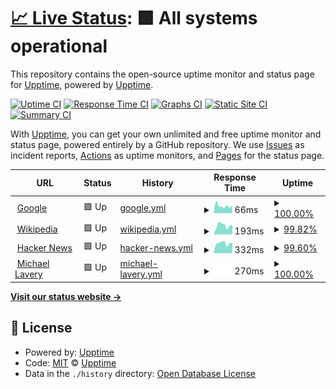 # [📈 Live Status](https://demo.upptime.js.org): <!--live status--> **🟩 All systems operational**

This repository contains the open-source uptime monitor and status page for [Upptime](https://upptime.js.org), powered by [Upptime](https://github.com/upptime/upptime).

[![Uptime CI](https://github.com/upptime/upptime/workflows/Uptime%20CI/badge.svg)](https://github.com/upptime/upptime/actions?query=workflow%3A%22Uptime+CI%22)
[![Response Time CI](https://github.com/upptime/upptime/workflows/Response%20Time%20CI/badge.svg)](https://github.com/upptime/upptime/actions?query=workflow%3A%22Response+Time+CI%22)
[![Graphs CI](https://github.com/upptime/upptime/workflows/Graphs%20CI/badge.svg)](https://github.com/upptime/upptime/actions?query=workflow%3A%22Graphs+CI%22)
[![Static Site CI](https://github.com/upptime/upptime/workflows/Static%20Site%20CI/badge.svg)](https://github.com/upptime/upptime/actions?query=workflow%3A%22Static+Site+CI%22)
[![Summary CI](https://github.com/upptime/upptime/workflows/Summary%20CI/badge.svg)](https://github.com/upptime/upptime/actions?query=workflow%3A%22Summary+CI%22)

With [Upptime](https://upptime.js.org), you can get your own unlimited and free uptime monitor and status page, powered entirely by a GitHub repository. We use [Issues](https://github.com/upptime/upptime/issues) as incident reports, [Actions](https://github.com/upptime/upptime/actions) as uptime monitors, and [Pages](https://demo.upptime.js.org) for the status page.

<!--start: status pages-->
<!-- This summary is generated by Upptime (https://github.com/upptime/upptime) -->
<!-- Do not edit this manually, your changes will be overwritten -->
<!-- prettier-ignore -->
| URL | Status | History | Response Time | Uptime |
| --- | ------ | ------- | ------------- | ------ |
| <img alt="" src="https://favicons.githubusercontent.com/www.google.com" height="13"> [Google](https://www.google.com) | 🟩 Up | [google.yml](https://github.com/michaellavery/heuristics/commits/HEAD/history/google.yml) | <details><summary><img alt="Response time graph" src="./graphs/google/response-time-week.png" height="20"> 66ms</summary><br><a href="https://demo.upptime.js.org/history/google"><img alt="Response time 70" src="https://img.shields.io/endpoint?url=https%3A%2F%2Fraw.githubusercontent.com%2Fmichaellavery%2Fheuristics%2FHEAD%2Fapi%2Fgoogle%2Fresponse-time.json"></a><br><a href="https://demo.upptime.js.org/history/google"><img alt="24-hour response time 58" src="https://img.shields.io/endpoint?url=https%3A%2F%2Fraw.githubusercontent.com%2Fmichaellavery%2Fheuristics%2FHEAD%2Fapi%2Fgoogle%2Fresponse-time-day.json"></a><br><a href="https://demo.upptime.js.org/history/google"><img alt="7-day response time 66" src="https://img.shields.io/endpoint?url=https%3A%2F%2Fraw.githubusercontent.com%2Fmichaellavery%2Fheuristics%2FHEAD%2Fapi%2Fgoogle%2Fresponse-time-week.json"></a><br><a href="https://demo.upptime.js.org/history/google"><img alt="30-day response time 68" src="https://img.shields.io/endpoint?url=https%3A%2F%2Fraw.githubusercontent.com%2Fmichaellavery%2Fheuristics%2FHEAD%2Fapi%2Fgoogle%2Fresponse-time-month.json"></a><br><a href="https://demo.upptime.js.org/history/google"><img alt="1-year response time 70" src="https://img.shields.io/endpoint?url=https%3A%2F%2Fraw.githubusercontent.com%2Fmichaellavery%2Fheuristics%2FHEAD%2Fapi%2Fgoogle%2Fresponse-time-year.json"></a></details> | <details><summary><a href="https://demo.upptime.js.org/history/google">100.00%</a></summary><a href="https://demo.upptime.js.org/history/google"><img alt="All-time uptime 100.00%" src="https://img.shields.io/endpoint?url=https%3A%2F%2Fraw.githubusercontent.com%2Fmichaellavery%2Fheuristics%2FHEAD%2Fapi%2Fgoogle%2Fuptime.json"></a><br><a href="https://demo.upptime.js.org/history/google"><img alt="24-hour uptime 100.00%" src="https://img.shields.io/endpoint?url=https%3A%2F%2Fraw.githubusercontent.com%2Fmichaellavery%2Fheuristics%2FHEAD%2Fapi%2Fgoogle%2Fuptime-day.json"></a><br><a href="https://demo.upptime.js.org/history/google"><img alt="7-day uptime 100.00%" src="https://img.shields.io/endpoint?url=https%3A%2F%2Fraw.githubusercontent.com%2Fmichaellavery%2Fheuristics%2FHEAD%2Fapi%2Fgoogle%2Fuptime-week.json"></a><br><a href="https://demo.upptime.js.org/history/google"><img alt="30-day uptime 100.00%" src="https://img.shields.io/endpoint?url=https%3A%2F%2Fraw.githubusercontent.com%2Fmichaellavery%2Fheuristics%2FHEAD%2Fapi%2Fgoogle%2Fuptime-month.json"></a><br><a href="https://demo.upptime.js.org/history/google"><img alt="1-year uptime 100.00%" src="https://img.shields.io/endpoint?url=https%3A%2F%2Fraw.githubusercontent.com%2Fmichaellavery%2Fheuristics%2FHEAD%2Fapi%2Fgoogle%2Fuptime-year.json"></a></details>
| <img alt="" src="https://favicons.githubusercontent.com/en.wikipedia.org" height="13"> [Wikipedia](https://en.wikipedia.org) | 🟩 Up | [wikipedia.yml](https://github.com/michaellavery/heuristics/commits/HEAD/history/wikipedia.yml) | <details><summary><img alt="Response time graph" src="./graphs/wikipedia/response-time-week.png" height="20"> 193ms</summary><br><a href="https://demo.upptime.js.org/history/wikipedia"><img alt="Response time 186" src="https://img.shields.io/endpoint?url=https%3A%2F%2Fraw.githubusercontent.com%2Fmichaellavery%2Fheuristics%2FHEAD%2Fapi%2Fwikipedia%2Fresponse-time.json"></a><br><a href="https://demo.upptime.js.org/history/wikipedia"><img alt="24-hour response time 169" src="https://img.shields.io/endpoint?url=https%3A%2F%2Fraw.githubusercontent.com%2Fmichaellavery%2Fheuristics%2FHEAD%2Fapi%2Fwikipedia%2Fresponse-time-day.json"></a><br><a href="https://demo.upptime.js.org/history/wikipedia"><img alt="7-day response time 193" src="https://img.shields.io/endpoint?url=https%3A%2F%2Fraw.githubusercontent.com%2Fmichaellavery%2Fheuristics%2FHEAD%2Fapi%2Fwikipedia%2Fresponse-time-week.json"></a><br><a href="https://demo.upptime.js.org/history/wikipedia"><img alt="30-day response time 186" src="https://img.shields.io/endpoint?url=https%3A%2F%2Fraw.githubusercontent.com%2Fmichaellavery%2Fheuristics%2FHEAD%2Fapi%2Fwikipedia%2Fresponse-time-month.json"></a><br><a href="https://demo.upptime.js.org/history/wikipedia"><img alt="1-year response time 186" src="https://img.shields.io/endpoint?url=https%3A%2F%2Fraw.githubusercontent.com%2Fmichaellavery%2Fheuristics%2FHEAD%2Fapi%2Fwikipedia%2Fresponse-time-year.json"></a></details> | <details><summary><a href="https://demo.upptime.js.org/history/wikipedia">99.82%</a></summary><a href="https://demo.upptime.js.org/history/wikipedia"><img alt="All-time uptime 100.00%" src="https://img.shields.io/endpoint?url=https%3A%2F%2Fraw.githubusercontent.com%2Fmichaellavery%2Fheuristics%2FHEAD%2Fapi%2Fwikipedia%2Fuptime.json"></a><br><a href="https://demo.upptime.js.org/history/wikipedia"><img alt="24-hour uptime 100.00%" src="https://img.shields.io/endpoint?url=https%3A%2F%2Fraw.githubusercontent.com%2Fmichaellavery%2Fheuristics%2FHEAD%2Fapi%2Fwikipedia%2Fuptime-day.json"></a><br><a href="https://demo.upptime.js.org/history/wikipedia"><img alt="7-day uptime 99.82%" src="https://img.shields.io/endpoint?url=https%3A%2F%2Fraw.githubusercontent.com%2Fmichaellavery%2Fheuristics%2FHEAD%2Fapi%2Fwikipedia%2Fuptime-week.json"></a><br><a href="https://demo.upptime.js.org/history/wikipedia"><img alt="30-day uptime 99.92%" src="https://img.shields.io/endpoint?url=https%3A%2F%2Fraw.githubusercontent.com%2Fmichaellavery%2Fheuristics%2FHEAD%2Fapi%2Fwikipedia%2Fuptime-month.json"></a><br><a href="https://demo.upptime.js.org/history/wikipedia"><img alt="1-year uptime 99.99%" src="https://img.shields.io/endpoint?url=https%3A%2F%2Fraw.githubusercontent.com%2Fmichaellavery%2Fheuristics%2FHEAD%2Fapi%2Fwikipedia%2Fuptime-year.json"></a></details>
| <img alt="" src="https://favicons.githubusercontent.com/news.ycombinator.com" height="13"> [Hacker News](https://news.ycombinator.com) | 🟩 Up | [hacker-news.yml](https://github.com/michaellavery/heuristics/commits/HEAD/history/hacker-news.yml) | <details><summary><img alt="Response time graph" src="./graphs/hacker-news/response-time-week.png" height="20"> 332ms</summary><br><a href="https://demo.upptime.js.org/history/hacker-news"><img alt="Response time 315" src="https://img.shields.io/endpoint?url=https%3A%2F%2Fraw.githubusercontent.com%2Fmichaellavery%2Fheuristics%2FHEAD%2Fapi%2Fhacker-news%2Fresponse-time.json"></a><br><a href="https://demo.upptime.js.org/history/hacker-news"><img alt="24-hour response time 344" src="https://img.shields.io/endpoint?url=https%3A%2F%2Fraw.githubusercontent.com%2Fmichaellavery%2Fheuristics%2FHEAD%2Fapi%2Fhacker-news%2Fresponse-time-day.json"></a><br><a href="https://demo.upptime.js.org/history/hacker-news"><img alt="7-day response time 332" src="https://img.shields.io/endpoint?url=https%3A%2F%2Fraw.githubusercontent.com%2Fmichaellavery%2Fheuristics%2FHEAD%2Fapi%2Fhacker-news%2Fresponse-time-week.json"></a><br><a href="https://demo.upptime.js.org/history/hacker-news"><img alt="30-day response time 317" src="https://img.shields.io/endpoint?url=https%3A%2F%2Fraw.githubusercontent.com%2Fmichaellavery%2Fheuristics%2FHEAD%2Fapi%2Fhacker-news%2Fresponse-time-month.json"></a><br><a href="https://demo.upptime.js.org/history/hacker-news"><img alt="1-year response time 315" src="https://img.shields.io/endpoint?url=https%3A%2F%2Fraw.githubusercontent.com%2Fmichaellavery%2Fheuristics%2FHEAD%2Fapi%2Fhacker-news%2Fresponse-time-year.json"></a></details> | <details><summary><a href="https://demo.upptime.js.org/history/hacker-news">99.60%</a></summary><a href="https://demo.upptime.js.org/history/hacker-news"><img alt="All-time uptime 100.00%" src="https://img.shields.io/endpoint?url=https%3A%2F%2Fraw.githubusercontent.com%2Fmichaellavery%2Fheuristics%2FHEAD%2Fapi%2Fhacker-news%2Fuptime.json"></a><br><a href="https://demo.upptime.js.org/history/hacker-news"><img alt="24-hour uptime 97.23%" src="https://img.shields.io/endpoint?url=https%3A%2F%2Fraw.githubusercontent.com%2Fmichaellavery%2Fheuristics%2FHEAD%2Fapi%2Fhacker-news%2Fuptime-day.json"></a><br><a href="https://demo.upptime.js.org/history/hacker-news"><img alt="7-day uptime 99.60%" src="https://img.shields.io/endpoint?url=https%3A%2F%2Fraw.githubusercontent.com%2Fmichaellavery%2Fheuristics%2FHEAD%2Fapi%2Fhacker-news%2Fuptime-week.json"></a><br><a href="https://demo.upptime.js.org/history/hacker-news"><img alt="30-day uptime 99.91%" src="https://img.shields.io/endpoint?url=https%3A%2F%2Fraw.githubusercontent.com%2Fmichaellavery%2Fheuristics%2FHEAD%2Fapi%2Fhacker-news%2Fuptime-month.json"></a><br><a href="https://demo.upptime.js.org/history/hacker-news"><img alt="1-year uptime 99.99%" src="https://img.shields.io/endpoint?url=https%3A%2F%2Fraw.githubusercontent.com%2Fmichaellavery%2Fheuristics%2FHEAD%2Fapi%2Fhacker-news%2Fuptime-year.json"></a></details>
| <img alt="" src="https://favicons.githubusercontent.com/www.michaellavery.com" height="13"> [Michael Lavery](https://www.michaellavery.com) | 🟩 Up | [michael-lavery.yml](https://github.com/michaellavery/heuristics/commits/HEAD/history/michael-lavery.yml) | <details><summary><img alt="Response time graph" src="./graphs/michael-lavery/response-time-week.png" height="20"> 270ms</summary><br><a href="https://demo.upptime.js.org/history/michael-lavery"><img alt="Response time 257" src="https://img.shields.io/endpoint?url=https%3A%2F%2Fraw.githubusercontent.com%2Fmichaellavery%2Fheuristics%2FHEAD%2Fapi%2Fmichael-lavery%2Fresponse-time.json"></a><br><a href="https://demo.upptime.js.org/history/michael-lavery"><img alt="24-hour response time 174" src="https://img.shields.io/endpoint?url=https%3A%2F%2Fraw.githubusercontent.com%2Fmichaellavery%2Fheuristics%2FHEAD%2Fapi%2Fmichael-lavery%2Fresponse-time-day.json"></a><br><a href="https://demo.upptime.js.org/history/michael-lavery"><img alt="7-day response time 270" src="https://img.shields.io/endpoint?url=https%3A%2F%2Fraw.githubusercontent.com%2Fmichaellavery%2Fheuristics%2FHEAD%2Fapi%2Fmichael-lavery%2Fresponse-time-week.json"></a><br><a href="https://demo.upptime.js.org/history/michael-lavery"><img alt="30-day response time 257" src="https://img.shields.io/endpoint?url=https%3A%2F%2Fraw.githubusercontent.com%2Fmichaellavery%2Fheuristics%2FHEAD%2Fapi%2Fmichael-lavery%2Fresponse-time-month.json"></a><br><a href="https://demo.upptime.js.org/history/michael-lavery"><img alt="1-year response time 257" src="https://img.shields.io/endpoint?url=https%3A%2F%2Fraw.githubusercontent.com%2Fmichaellavery%2Fheuristics%2FHEAD%2Fapi%2Fmichael-lavery%2Fresponse-time-year.json"></a></details> | <details><summary><a href="https://demo.upptime.js.org/history/michael-lavery">100.00%</a></summary><a href="https://demo.upptime.js.org/history/michael-lavery"><img alt="All-time uptime 97.04%" src="https://img.shields.io/endpoint?url=https%3A%2F%2Fraw.githubusercontent.com%2Fmichaellavery%2Fheuristics%2FHEAD%2Fapi%2Fmichael-lavery%2Fuptime.json"></a><br><a href="https://demo.upptime.js.org/history/michael-lavery"><img alt="24-hour uptime 100.00%" src="https://img.shields.io/endpoint?url=https%3A%2F%2Fraw.githubusercontent.com%2Fmichaellavery%2Fheuristics%2FHEAD%2Fapi%2Fmichael-lavery%2Fuptime-day.json"></a><br><a href="https://demo.upptime.js.org/history/michael-lavery"><img alt="7-day uptime 100.00%" src="https://img.shields.io/endpoint?url=https%3A%2F%2Fraw.githubusercontent.com%2Fmichaellavery%2Fheuristics%2FHEAD%2Fapi%2Fmichael-lavery%2Fuptime-week.json"></a><br><a href="https://demo.upptime.js.org/history/michael-lavery"><img alt="30-day uptime 97.04%" src="https://img.shields.io/endpoint?url=https%3A%2F%2Fraw.githubusercontent.com%2Fmichaellavery%2Fheuristics%2FHEAD%2Fapi%2Fmichael-lavery%2Fuptime-month.json"></a><br><a href="https://demo.upptime.js.org/history/michael-lavery"><img alt="1-year uptime 97.04%" src="https://img.shields.io/endpoint?url=https%3A%2F%2Fraw.githubusercontent.com%2Fmichaellavery%2Fheuristics%2FHEAD%2Fapi%2Fmichael-lavery%2Fuptime-year.json"></a></details>

<!--end: status pages-->

[**Visit our status website →**](https://demo.upptime.js.org)

## 📄 License

- Powered by: [Upptime](https://github.com/upptime/upptime)
- Code: [MIT](./LICENSE) © [Upptime](https://upptime.js.org)
- Data in the `./history` directory: [Open Database License](https://opendatacommons.org/licenses/odbl/1-0/)
